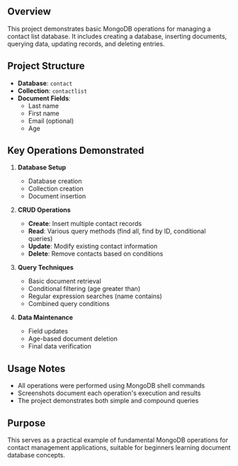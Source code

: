 ## Overview
This project demonstrates basic MongoDB operations for managing a contact list database. It includes creating a database, inserting documents, querying data, updating records, and deleting entries.

## Project Structure
- **Database**: `contact`
- **Collection**: `contactlist`
- **Document Fields**:
  - Last name
  - First name
  - Email (optional)
  - Age

## Key Operations Demonstrated
1. **Database Setup**
   - Database creation
   - Collection creation
   - Document insertion

2. **CRUD Operations**
   - **Create**: Insert multiple contact records
   - **Read**: Various query methods (find all, find by ID, conditional queries)
   - **Update**: Modify existing contact information
   - **Delete**: Remove contacts based on conditions

3. **Query Techniques**
   - Basic document retrieval
   - Conditional filtering (age greater than)
   - Regular expression searches (name contains)
   - Combined query conditions

4. **Data Maintenance**
   - Field updates
   - Age-based document deletion
   - Final data verification

## Usage Notes
- All operations were performed using MongoDB shell commands
- Screenshots document each operation's execution and results
- The project demonstrates both simple and compound queries

## Purpose
This serves as a practical example of fundamental MongoDB operations for contact management applications, suitable for beginners learning document database concepts.
